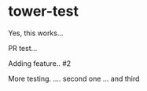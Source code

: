 # tower-test

Yes, this works...

PR test...


Adding feature.. #2

More testing. .... second one ... and third

